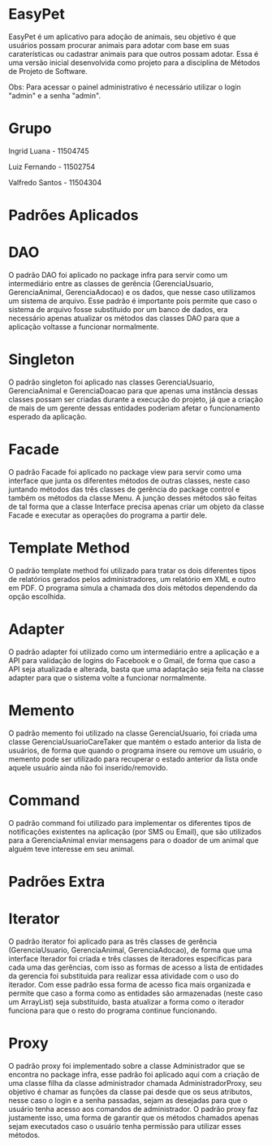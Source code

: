 # EasyPet

EasyPet é um aplicativo para adoção de animais, seu objetivo é que usuários possam procurar animais para adotar com base em suas caraterísticas ou cadastrar animais para que outros possam adotar. Essa é uma versão inicial desenvolvida como projeto para a disciplina de Métodos de Projeto de Software.

Obs: Para acessar o painel administrativo é necessário utilizar o login "admin" e a senha "admin".

# Grupo
Ingrid Luana - 11504745

Luiz Fernando - 11502754

Valfredo Santos - 11504304

# Padrões Aplicados

# DAO

O padrão DAO foi aplicado no package infra para servir como um intermediário entre as classes de gerência (GerenciaUsuario, GerenciaAnimal, GerenciaAdocao) e os dados, que nesse caso utilizamos um sistema de arquivo. Esse padrão é importante pois permite que caso o sistema de arquivo fosse substituido por um banco de dados, era necessário apenas atualizar os métodos das classes DAO para que a aplicação voltasse a funcionar normalmente.

# Singleton

O padrão singleton foi aplicado nas classes GerenciaUsuario, GerenciaAnimal e GerenciaDoacao para que apenas uma instância dessas classes possam ser criadas durante a execução do projeto, já que a criação de mais de um gerente dessas entidades poderiam afetar o funcionamento esperado da aplicação.

# Facade

O padrão Facade foi aplicado no package view para servir como uma interface que junta os diferentes métodos de outras classes, neste caso juntando métodos das três classes de gerência do package control e também os métodos da classe Menu. A junção desses métodos são feitas de tal forma que a classe Interface precisa apenas criar um objeto da classe Facade e executar as operações do programa a partir dele.

# Template Method

O padrão template method foi utilizado para tratar os dois diferentes tipos de relatórios gerados pelos administradores, um relatório em XML e outro em PDF. O programa simula a chamada dos dois métodos dependendo da opção escolhida.

# Adapter

O padrão adapter foi utilizado como um intermediário entre a aplicação e a API para validação de logins do Facebook e o Gmail, de forma que caso a API seja atualizada e alterada, basta que uma adaptação seja feita na classe adapter para que o sistema volte a funcionar normalmente.

# Memento

O padrão memento foi utilizado na classe GerenciaUsuario, foi criada uma classe GerenciaUsuarioCareTaker que mantém o estado anterior da lista de usuários, de forma que quando o programa insere ou remove um usuário, o memento pode ser utilizado para recuperar o estado anterior da lista onde aquele usuário ainda não foi inserido/removido.

# Command

O padrão command foi utilizado para implementar os diferentes tipos de notificações existentes na aplicação (por SMS ou Email), que são utilizados para a GerenciaAnimal enviar mensagens para o doador de um animal que alguém teve interesse em seu animal.

# Padrões Extra

# Iterator

O padrão iterator foi aplicado para as três classes de gerência (GerenciaUsuario, GerenciaAnimal, GerenciaAdocao), de forma que uma interface Iterador foi criada e três classes de iteradores especificas para cada uma das gerências, com isso as formas de acesso a lista de entidades da gerencia foi substituida para realizar essa atividade com o uso do iterador. Com esse padrão essa forma de acesso fica mais organizada e permite que caso a forma como as entidades são armazenadas (neste caso um ArrayList) seja substituido, basta atualizar a forma como o iterador funciona para que o resto do programa continue funcionando.

# Proxy

O padrão proxy foi implementado sobre a classe Administrador que se encontra no package infra, esse padrão foi aplicado aqui com a criação de uma classe filha da classe administrador chamada AdministradorProxy, seu objetivo é chamar as funções da classe pai desde que os seus atributos, nesse caso o login e a senha passadas, sejam as desejadas para que o usuário tenha acesso aos comandos de administrador. O padrão proxy faz justamente isso, uma forma de garantir que os métodos chamados apenas sejam executados caso o usuário tenha permissão para utilizar esses métodos.
